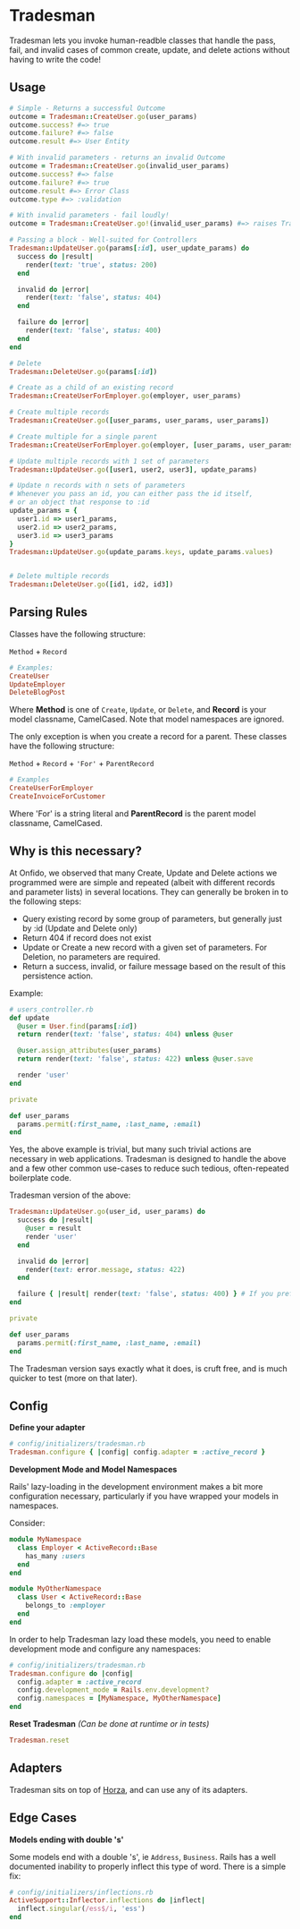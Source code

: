 # Tradesman

Tradesman lets you invoke human-readble classes that handle the pass, fail, and invalid cases of common create, update, and delete actions without having to write the code!

## Usage

```ruby
# Simple - Returns a successful Outcome
outcome = Tradesman::CreateUser.go(user_params)
outcome.success? #=> true
outcome.failure? #=> false
outcome.result #=> User Entity

# With invalid parameters - returns an invalid Outcome
outcome = Tradesman::CreateUser.go(invalid_user_params)
outcome.success? #=> false
outcome.failure? #=> true
outcome.result #=> Error Class
outcome.type #=> :validation

# With invalid parameters - fail loudly!
outcome = Tradesman::CreateUser.go!(invalid_user_params) #=> raises Tradesman::Invalid or Tradesman::Failure

# Passing a block - Well-suited for Controllers
Tradesman::UpdateUser.go(params[:id], user_update_params) do
  success do |result|
    render(text: 'true', status: 200)
  end

  invalid do |error|
    render(text: 'false', status: 404)
  end

  failure do |error|
    render(text: 'false', status: 400)
  end
end

# Delete
Tradesman::DeleteUser.go(params[:id])

# Create as a child of an existing record
Tradesman::CreateUserForEmployer.go(employer, user_params)

# Create multiple records
Tradesman::CreateUser.go([user_params, user_params, user_params])

# Create multiple for a single parent
Tradesman::CreateUserForEmployer.go(employer, [user_params, user_params, user_params])

# Update multiple records with 1 set of parameters
Tradesman::UpdateUser.go([user1, user2, user3], update_params)

# Update n records with n sets of parameters
# Whenever you pass an id, you can either pass the id itself,
# or an object that response to :id
update_params = {
  user1.id => user1_params,
  user2.id => user2_params,
  user3.id => user3_params
}
Tradesman::UpdateUser.go(update_params.keys, update_params.values)


# Delete multiple records
Tradesman::DeleteUser.go([id1, id2, id3])
```

## Parsing Rules

Classes have the following structure:

`Method` + `Record`

```ruby
# Examples:
CreateUser
UpdateEmployer
DeleteBlogPost
```

Where **Method** is one of `Create`, `Update`, or `Delete`, and **Record** is your model classname, CamelCased.
Note that model namespaces are ignored.

The only exception is when you create a record for a parent. These classes have the following structure:

`Method` + `Record` + `'For'` + `ParentRecord`

```ruby
# Examples
CreateUserForEmployer
CreateInvoiceForCustomer
```

Where 'For' is a string literal and **ParentRecord** is the parent model classname, CamelCased.


## Why is this necessary?

At Onfido, we observed that many Create, Update and Delete actions we programmed were are simple and repeated (albeit with different records and parameter lists) in several locations. They can generally be broken in to the following steps:

- Query existing record by some group of parameters, but generally just by :id (Update and Delete only)
- Return 404 if record does not exist
- Update or Create a new record with a given set of parameters. For Deletion, no parameters are required.
- Return a success, invalid, or failure message based on the result of this persistence action.

Example:
```ruby
# users_controller.rb
def update
  @user = User.find(params[:id])
  return render(text: 'false', status: 404) unless @user

  @user.assign_attributes(user_params)
  return render(text: 'false', status: 422) unless @user.save

  render 'user'
end

private

def user_params
  params.permit(:first_name, :last_name, :email)
end
```

Yes, the above example is trivial, but many such trivial actions are necessary in web applications.
Tradesman is designed to handle the above and a few other common use-cases to reduce such tedious, often-repeated boilerplate code.

Tradesman version of the above:
```ruby
Tradesman::UpdateUser.go(user_id, user_params) do
  success do |result|
    @user = result
    render 'user'
  end

  invalid do |error|
    render(text: error.message, status: 422)
  end

  failure { |result| render(text: 'false', status: 400) } # If you prefer one-liners
end

private

def user_params
  params.permit(:first_name, :last_name, :email)
end
```

The Tradesman version says exactly what it does, is cruft free, and is much quicker to test (more on that later).

## Config

**Define your adapter**

```ruby
# config/initializers/tradesman.rb
Tradesman.configure { |config| config.adapter = :active_record }
```

**Development Mode and Model Namespaces**

Rails' lazy-loading in the development environment makes a bit more configuration necessary, particularly if you have wrapped your models in namespaces.

Consider:
```ruby
module MyNamespace
  class Employer < ActiveRecord::Base
    has_many :users
  end
end

module MyOtherNamespace
  class User < ActiveRecord::Base
    belongs_to :employer
  end
end
```

In order to help Tradesman lazy load these models, you need to enable development mode and configure any namespaces:

```ruby
# config/initializers/tradesman.rb
Tradesman.configure do |config|
  config.adapter = :active_record
  config.development_mode = Rails.env.development?
  config.namespaces = [MyNamespace, MyOtherNamespace]
end
```

**Reset Tradesman** _(Can be done at runtime or in tests)_
```ruby
Tradesman.reset
```

## Adapters

Tradesman sits on top of [Horza](https://github.com/onfido/horza/), and can use any of its adapters.

## Edge Cases

**Models ending with double 's'**

Some models end with a double 's', ie `Address`, `Business`. Rails has a well documented inability to properly inflect this type of word.
There is a simple fix:

```ruby
# config/initializers/inflections.rb
ActiveSupport::Inflector.inflections do |inflect|
  inflect.singular(/ess$/i, 'ess')
end
```
